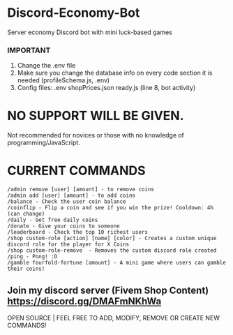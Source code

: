 # Discord-Economy-Bot
Server economy Discord bot with mini luck-based games

### IMPORTANT ###

1. Change the .env file
2. Make sure you change the database info on every code section it is needed (profileSchema.js, .env)
3. Config files:
   .env
   shopPrices.json
   ready.js (line 8, bot activity)

# NO SUPPORT WILL BE GIVEN.
Not recommended for novices or those with no knowledge of programming/JavaScript.

# CURRENT COMMANDS
```
/admin remove [user] [amount] - to remove coins 
/admin add [user] [amount] - to add coins
/balance - Check the user coin balance
/coinflip - Flip a coin and see if you win the prize! Cooldown: 4h (can change)
/daily - Get free daily coins
/donate - Give your coins to someone
/leaderboard - Check the top 10 richest users
/shop custom-role [action] [name] [color] - Creates a custom unique discord role for the player for X Coins
/shop custom-role-remove  - Removes the custom discord role created
/ping - Pong! :D
/gamble fourfold-fortune [amount] - A mini game where users can gamble their coins!
```

Join my discord server (Fivem Shop Content)
https://discord.gg/DMAFmNKhWa
--------------------------
OPEN SOURCE | FEEL FREE TO ADD, MODIFY, REMOVE OR CREATE NEW COMMANDS!

